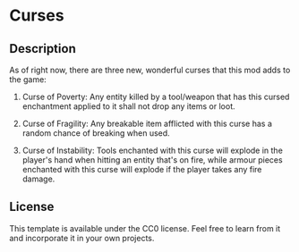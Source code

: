 # Curses

## Description

As of right now, there are three new, wonderful curses that this mod adds to the game:
 
   1) Curse of Poverty: Any entity killed by a tool/weapon that has this cursed enchantment applied to it shall not drop any items or loot. 
 
   2) Curse of Fragility: Any breakable item afflicted with this curse has a random chance of breaking when used.
 
   3) Curse of Instability: Tools enchanted with this curse will explode in the player's hand when hitting an entity that's on fire, while         armour pieces enchanted with this curse will explode if the player takes any fire damage.


## License

This template is available under the CC0 license. Feel free to learn from it and incorporate it in your own projects.
